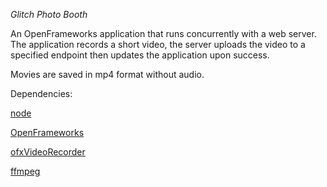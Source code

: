 *Glitch Photo Booth*

An OpenFrameworks application that runs concurrently with a web server. 
The application records a short video, the server uploads the video to a specified endpoint
then updates the application upon success.

Movies are saved in mp4 format without audio.

Dependencies: 

[node](http://nodejs.org)

[OpenFrameworks](http://openframeworks.cc/)

[ofxVideoRecorder](https://github.com/timscaffidi/ofxVideoRecorder)

[ffmpeg](https://www.ffmpeg.org/)
